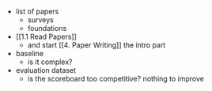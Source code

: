 - list of papers
	- surveys
	- foundations
- [[1.1 Read Papers]]
	- and start [[4. Paper Writing]] the intro part
- baseline
	- is it complex?
- evaluation dataset
	- is the scoreboard too competitive? nothing to improve